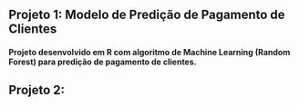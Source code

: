 ## Projeto 1: Modelo de Predição de Pagamento de Clientes
#### Projeto desenvolvido em R com algoritmo de Machine Learning (Random Forest) para predição de pagamento de clientes.

## Projeto 2:
